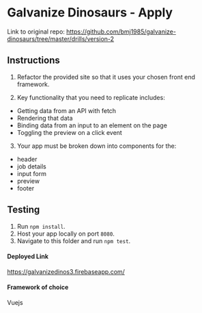 # Galvanize Dinosaurs - Apply

Link to original repo: https://github.com/bmj1985/galvanize-dinosaurs/tree/master/drills/version-2

## Instructions

1. Refactor the provided site so that it uses your chosen front end framework.

2. Key functionality that you need to replicate includes:

* Getting data from an API with fetch
* Rendering that data
* Binding data from an input to an element on the page
* Toggling the preview on a click event

3. Your app must be broken down into components for the:

* header
* job details
* input form
* preview
* footer

## Testing

1. Run `npm install`.
2. Host your app locally on port `8080`.
3. Navigate to this folder and run `npm test`.

#### Deployed Link

https://galvanizedinos3.firebaseapp.com/

#### Framework of choice

Vuejs
